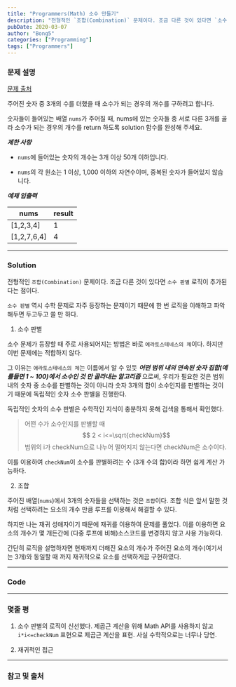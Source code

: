 ```yaml
---
title: "Programmers(Math) 소수 만들기"
description: "전형적인 `조합(Combination)` 문제이다. 조금 다른 것이 있다면 `소수 판별` 로직이 추가된다는 점이다."
pubDate: 2020-03-07
author: "Bong5"
categories: ["Programming"]
tags: ["Programmers"]
---
```



### 문제 설명

[문제 출처](https://programmers.co.kr/learn/courses/30/lessons/12977)

주어진 숫자 중 3개의 수를 더했을 때 소수가 되는 경우의 개수를 구하려고 합니다.

숫자들이 들어있는 배열 `nums`가 주어질 때, nums에 있는 숫자들 중 서로 다른 3개를 골라 소수가 되는 경우의 개수를 return 하도록 solution 함수를 완성해 주세요.

**_제한 사항_**

- `nums`에 들어있는 숫자의 개수는 3개 이상 50개 이하입니다.

- `nums`의 각 원소는 1 이상, 1,000 이하의 자연수이며, 중복된 숫자가 들어있지 않습니다.

**_예제 입출력_**

| nums |	result |
|---|---|
| [1,2,3,4] | 1 |
| [1,2,7,6,4] | 4 |


---

### Solution

전형적인 `조합(Combination)` 문제이다. 조금 다른 것이 있다면 `소수 판별` 로직이 추가된다는 점이다.

`소수 판별` 역시 수학 문제로 자주 등장하는 문제이기 때문에 한 번 로직을 이해하고 파악해두면 두고두고 쓸 만 하다.

1. 소수 판별

소수 문제가 등장할 때 주로 사용되어지는 방법은 바로 `에라토스테네스의 체`이다. 하지만 이번 문제에는 적합하지 않다.

그 이유는 `에라토스테네스의 체`는 이름에서 알 수 있듯 **_어떤 범위 내의 연속된 숫자 집합(예를들면 1 ~ 100)에서 소수인 것 만 골라내는 알고리즘_** 으로써, 우리가 필요한 것은 범위 내의 숫자 중 소수를 판별하는 것이 아니라 숫자 3개의 합이 소수인지를 판별하는 것이기 때문에 독립적인 숫자 소수 판별을 진행한다.

독립적인 숫자의 소수 판별은 수학적인 지식이 충분하지 못해 검색을 통해서 확인했다.

> 어떤 수가 소수인지를 판별할 때 $$ 2 < i<=\sqrt{checkNum}$$ 범위의 i가 checkNum으로 나누어 떨어지지 않는다면 checkNum은 소수이다.

이를 이용하여 `checkNum`이 소수를 판별하려는 수 (3개 수의 합)이라 하면 쉽게 계산 가능하다.

2. 조합

주어진 배열(`nums`)에서 3개의 숫자들을 선택하는 것은 `조합`이다. 조합 식은 앞서 말한 것 처럼 선택하려는 요소의 개수 만큼 루프를 이용해서 해결할 수 있다.

하지만 나는 재귀 성애자이기 때문에 재귀를 이용하여 문제를 풀었다. 이를 이용하면 요소의 개수가 몇 개든간에 (다중 루프에 비해)소스코드를 변경하지 않고 사용 가능하다.

간단히 로직을 설명하자면 현재까지 더해진 요소의 개수가 주어진 요소의 개수(여기서는 3개)와 동일할 때 까지 재귀적으로 요소를 선택하게끔 구현하였다.

---


### Code

<script src="https://gist.github.com/BongHoLee/d1e0109029bacfc1bb766849f020919c.js"></script>  


---

### 몇줄 평

1. 소수 판별의 로직이 신선했다. 제곱근 계산을 위해 Math API를 사용하지 않고 `i*i<=checkNum` 표현으로 제곱근 계산을 표현. 사실 수학적으로는 너무나 당연.

2. 재귀적인 접근


---



### 참고 및 출처
